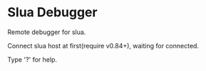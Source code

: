 # Slua Debugger
Remote debugger for slua.

Connect slua host at first(require v0.84+), waiting for connected.

Type '?' for help.

